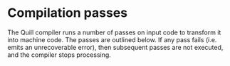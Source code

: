# Compilation passes

The Quill compiler runs a number of passes on input code to transform it into machine code. The passes are outlined below. If any pass fails (i.e. emits an unrecoverable error), then subsequent passes are not executed, and the compiler stops processing.

